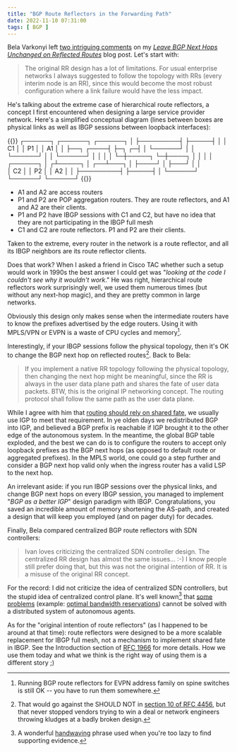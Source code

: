```yaml
---
title: "BGP Route Reflectors in the Forwarding Path"
date: 2022-11-10 07:31:00
tags: [ BGP ]
---
```

Bela Varkonyi left [two intriguing comments](/2022/10/bgp-route-reflector-next-hops.html#1481) on my _[Leave BGP Next Hops Unchanged on Reflected Routes](/2022/10/bgp-route-reflector-next-hops.html)_ blog post. Let's start with:

> The original RR design has a lot of limitations. For usual enterprise networks I always suggested to follow the topology with RRs (every interim node is an RR), since this would become the most robust configuration where a link failure would have the less impact.

He's talking about the extreme case of hierarchical route reflectors, a concept I first encountered when designing a large service provider network. Here's a simplified conceptual diagram (lines between boxes are physical links as well as IBGP sessions between loopback interfaces):
<!--more-->
{{<ascii>}}
┌──────┐         ┌──────┐     ┌──────┐
│      ├─────────┤      ├─────┤      │
│  C1  │         │  P1  │     │  A1  │
│      ├──┐ ┌────┤      ├─┐ ┌─┤      │
└──────┘  │ │    └──────┘ │ │ └──────┘
          │ │             │ │
          └─┼─────┐       └─┼────┐
            │     │         │    │
┌──────┐    │    ┌┴─────┐   │ ┌──┴───┐
│      ├────┘    │      ├───┘ │      │                          
│  C2  │         │  P2  │     │  A2  │
│      ├─────────┤      ├─────┤      │
└──────┘         └──────┘     └──────┘
{{</ascii>}}

* A1 and A2 are access routers
* P1 and P2 are POP aggregation routers. They are route reflectors, and A1 and A2 are their clients.
* P1 and P2 have IBGP sessions with C1 and C2, but have no idea that they are not participating in the IBGP full mesh
* C1 and C2 are route reflectors. P1 and P2 are their clients.

Taken to the extreme, every router in the network is a route reflector, and all its IBGP neighbors are its route reflector clients.

Does that work? When I asked a friend in Cisco TAC whether such a setup would work in 1990s the best answer I could get was "_looking at the code I couldn't see why it wouldn't work_." He was right, hierarchical route reflectors work surprisingly well, we used them numerous times (but without any next-hop magic), and they are pretty common in large networks.

Obviously this design only makes sense when the intermediate routers have to know the prefixes advertised by the edge routers. Using it with MPLS/VPN or EVPN is a waste of CPU cycles and memory[^LS].

[^LS]: Running BGP route reflectors for EVPN address family on spine switches is still OK -- you have to run them somewhere.

Interestingly, if your IBGP sessions follow the physical topology, then it's OK to change the BGP next hop on reflected routes[^VRFC]. Back to Bela:

[^VRFC]: That would go against the SHOULD NOT in [section 10 of RFC 4456](https://www.rfc-editor.org/rfc/rfc4456.html#section-10), but that never stopped vendors trying to win a deal or network engineers throwing kludges at a badly broken design.

> If you implement a native RR topology following the physical topology, then changing the next hop might be meaningful, since the RR is always in the user data plane path and shares the fate of user data packets. BTW, this is the original IP networking concept. The routing protocol shall follow the same path as the user data plane.

While I agree with him that [routing should rely on shared fate](/2014/08/fate-sharing-in-ip-networks.html), we usually use IGP to meet that requirement. In ye olden days we redistributed BGP into IGP, and believed a BGP prefix is reachable if IGP brought it to the other edge of the autonomous system. In the meantime, the global BGP table exploded, and the best we can do is to configure the routers to accept only loopback prefixes as the BGP next hops (as opposed to default route or aggregated prefixes). In the MPLS world, one could go a step further and consider a BGP next hop valid only when the ingress router has a valid LSP to the next hop.

An irrelevant aside: if you run IBGP sessions over the physical links, and change BGP next hops on every IBGP session, you managed to implement "_BGP as a better IGP_" design paradigm with IBGP. Congratulations, you saved an incredible amount of memory shortening the AS-path, and created a design that will keep you employed (and on pager duty) for decades.

Finally, Bela compared centralized BGP route reflectors with SDN controllers:

> Ivan loves criticizing the centralized SDN controller design. The centralized RR design has almost the same issues... :-) I know people still prefer doing that, but this was not the original intention of RR. It is a misuse of the original RR concept.

For the record: I did not criticize the idea of centralized SDN controllers, but the stupid idea of centralized control plane. It's well known[^WK] that [some problems](/2013/01/edge-and-core-openflow-and-why-mpls-is.html) (example: [optimal bandwidth reservations](/2018/02/machine-learning-and-network-traffic.html)) cannot be solved with a distributed system of autonomous agents.

[^WK]: A wonderful [handwaving](https://wiki.c2.com/?HandWaving) phrase used when you're too lazy to find supporting evidence.

As for the "original intention of route reflectors" (as I happened to be around at that time): route reflectors were designed to be a more scalable replacement for IBGP full mesh, not a mechanism to implement shared fate in IBGP. See the Introduction section of [RFC 1966](https://datatracker.ietf.org/doc/html/rfc1966) for more details. How we use them today and what we think is the right way of using them is a different story ;)
